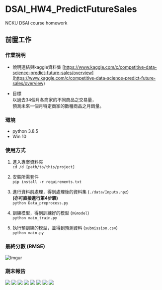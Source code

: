 # DSAI_HW4_PredictFutureSales
NCKU DSAI course homework

## 前置工作
### 作業說明
* 說明連結與kaggle資料集
[https://www.kaggle.com/c/competitive-data-science-predict-future-sales/overview](https://www.kaggle.com/c/competitive-data-science-predict-future-sales/overview)

* 目標\
以過去34個月各商家的不同商品之交易量，\
預測未來一個月特定商家的數種商品之月銷量。

### 環境
* python 3.8.5
* Win 10

### 使用方式
1. 進入專案資料夾\
`cd /d [path/to/this/project]` 

2. 安裝所需套件\
`pip install -r requirements.txt`

3. 進行資料前處理，得到處理後的資料集 (`./data/Inputs.npz`)\
   **(亦可直接進行第4步驟)**\
`python Data_preprocess.py`   

4. 訓練模型，得到訓練好的模型 (`XGmodel`)\
`python main_train.py`

5. 執行預訓練的模型，並得到預測資料 (`submission.csv`)\
`python main.py`

### 最終分數 (RMSE)
![Imgur](https://i.imgur.com/dFeuRl4.png)


### 期末報告
![](https://github.com/randy8642/DSAI_HW4_PredictFutureSales/blob/main/img/001.jpg)
![](https://github.com/randy8642/DSAI_HW4_PredictFutureSales/blob/main/img/002.jpg)
![](https://github.com/randy8642/DSAI_HW4_PredictFutureSales/blob/main/img/003.jpg)
![](https://github.com/randy8642/DSAI_HW4_PredictFutureSales/blob/main/img/004.jpg)
![](https://github.com/randy8642/DSAI_HW4_PredictFutureSales/blob/main/img/005.jpg)
![](https://github.com/randy8642/DSAI_HW4_PredictFutureSales/blob/main/img/006.jpg)
![](https://github.com/randy8642/DSAI_HW4_PredictFutureSales/blob/main/img/007.jpg)
![](https://github.com/randy8642/DSAI_HW4_PredictFutureSales/blob/main/img/008.jpg)